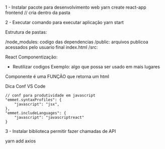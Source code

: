 1 - Instalar pacote para desenvolvimento web
yarn create react-app frontend // cria dentro da pasta 

2  -  Executar comando para executar aplicação
yarn start

Estrutura de pastas:

/node_modules: codigo das dependencias
/public: arquivos publicoa acessados pelo usuario final
  index.html
/src: 


React 
Componentização:
- Reutilizar codigos
Exemplo: algo que possa ser usado em mais lugares

Componente é uma FUNÇÃO que retorna um html


Dica
Conf VS Code 


    // conf para produtividade em javascript
    "emmet.syntaxProfiles": {
        "javascript": "jsx",
    },
    "emmet.includeLanguages": {
        "javascript": "javascriptreact"
    }

3 - Instalar biblioteca permitir fazer chamadas de API

yarn add axios

